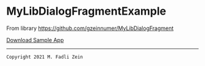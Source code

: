 # MyLibDialogFragmentExample
From library https://github.com/gzeinnumer/MyLibDialogFragment

[Download Sample App](https://drive.google.com/file/d/1I2SH7tuMjvHZonZtO8hbqRoaDdM7fFzd/view?usp=sharing)

---

```
Copyright 2021 M. Fadli Zein
```